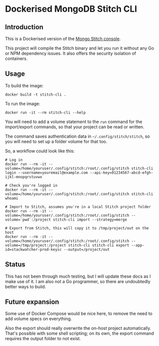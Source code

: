 Dockerised MongoDB Stitch CLI
===

Introduction
---

This is a Dockerised version of the [Mongo Stitch console](https://github.com/10gen/stitch-cli).

This project will compile the Stitch binary and let you run it without any Go or NPM dependency issues. It also offers the security isolation of containers.

Usage
---

To build the image:

    docker build -t stitch-cli .

To run the image:

    docker run -it --rm stitch-cli --help

You will need to add a volume statement to the `run` command for the import/export commands, so that your project can be read or written.

The command saves authentication data in `~/.config/stitch/stitch`, so you will need to set up a folder volume for that too.

So, a workflow could look like this:

    # Log in
    docker run --rm -it --volume=/home/youruser/.config/stitch:/root/.config/stitch stitch-cli login --username=youremail@example.com --api-key=01234567-abcd-efgh-ijkl-mnopqrstuvwx

    # Check you're logged in
    docker run --rm -it --volume=/home/youruser/.config/stitch:/root/.config/stitch stitch-cli whoami

    # Import to Stitch, assumes you're in a local Stitch project folder
    docker run --rm -it --volume=/home/youruser/.config/stitch:/root/.config/stitch --volume=`pwd`:/project stitch-cli import --strategy=merge

    # Export from Stitch, this will copy it to /tmp/project/out on the host
    docker run --rm -it --volume=/home/youruser/.config/stitch:/root/.config/stitch --volume=/tmp/project:/project stitch-cli stitch-cli export --app-id=stackwatcher-prod-keysc --output=/project/out

Status
---

This has not been through much testing, but I will update these docs as I make use of it. I am also not a Go programmer, so there are undoubtedly better ways to build.

Future expansion
---

Some use of Docker Compose would be nice here, to remove the need to add volume specs on everything.

Also the export should really overwrite the on-host project automatically. That's possible with some shell scripting; on its own, the export command requires the output folder to not exist.
